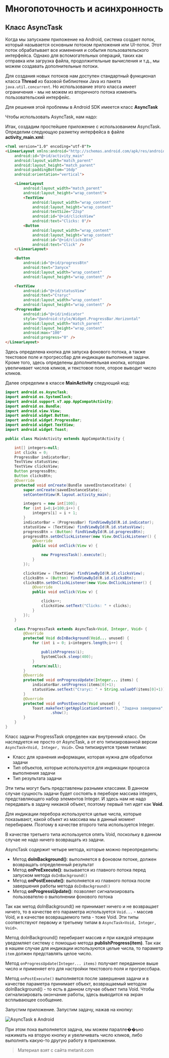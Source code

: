 # Многопоточность и асинхронность

## Класс AsyncTask

Когда мы запускаем приложение на Android, система создает поток, который называется основным потоком приложения или UI-поток. Этот поток обрабатывает все изменения и события пользовательского интерфейса. Однако для вспомогательных операций, таких как отправка или загрузка файла, продолжительные вычисления и т.д., мы можем создавать дополнительные потоки.

Для создания новых потоков нам доcтупен стандартный функционал класса **Thread** из базовой библиотеки Java из пакета `java.util.concurrent`. Но использование этого класса имеет ограничения - мы не можем из вторичного потока изменять пользовательский интерфейс.

Для решения этой проблемы в Android SDK имеется класс **AsyncTask**

Чтобы использовать AsyncTask, нам надо:

Итак, создадим простейшее приложение с использованием AsyncTask. Определим следующую разметку интерфейса в файле **activity_main.xml**:

```html
<?xml version="1.0" encoding="utf-8"?>
<LinearLayout xmlns:android="http://schemas.android.com/apk/res/android"
    android:id="@+id/activity_main"
    android:layout_width="match_parent"
    android:layout_height="match_parent"
    android:paddingBottom="16dp"
    android:orientation="vertical">

    <LinearLayout
        android:layout_width="match_parent"
        android:layout_height="wrap_content">
        <TextView
            android:layout_width="wrap_content"
            android:layout_height="wrap_content"
            android:textSize="22sp"
            android:id="@+id/clicksView"
            android:text="Clicks: 0"/>
        <Button
            android:layout_width="wrap_content"
            android:layout_height="wrap_content"
            android:id="@+id/clicksBtn"
            android:text="Click" />
    </LinearLayout>

    <Button
        android:id="@+id/progressBtn"
        android:text="Запуск"
        android:layout_width="wrap_content"
        android:layout_height="wrap_content" />

    <TextView
        android:id="@+id/statusView"
        android:text="Статус"
        android:layout_width="wrap_content"
        android:layout_height="wrap_content" />
    <ProgressBar
        android:id="@+id/indicator"
        style="@android:style/Widget.ProgressBar.Horizontal"
        android:layout_width="match_parent"
        android:layout_height="wrap_content"
        android:max="100"
        android:progress="0" />
</LinearLayout>
```

Здесь определена кнопка для запуска фонового потока, а также текстовое поле и прогрессбар для индикации выполнения задачи. Кроме того, здесь определены дополнительная кнопка, которая увеличивает числов кликов, и текстовое поле, оторое выводит число кликов.

Далее определим в классе **MainActivity** следующий код:

```java
import android.os.AsyncTask;
import android.os.SystemClock;
import android.support.v7.app.AppCompatActivity;
import android.os.Bundle;
import android.view.View;
import android.widget.Button;
import android.widget.ProgressBar;
import android.widget.TextView;
import android.widget.Toast;

public class MainActivity extends AppCompatActivity {

    int[] integers=null;
    int clicks = 0;
    ProgressBar indicatorBar;
    TextView statusView;
    TextView clicksView;
    Button progressBtn;
    Button clicksBtn;
    @Override
    protected void onCreate(Bundle savedInstanceState) {
        super.onCreate(savedInstanceState);
        setContentView(R.layout.activity_main);

        integers = new int[100];
        for (int i=0;i<100;i++) {
            integers[i] = i + 1;
        }
        indicatorBar = (ProgressBar) findViewById(R.id.indicator);
        statusView = (TextView) findViewById(R.id.statusView);
        progressBtn = (Button) findViewById(R.id.progressBtn);
        progressBtn.setOnClickListener(new View.OnClickListener() {
            @Override
            public void onClick(View v) {

                new ProgressTask().execute();
            }
        });

        clicksView = (TextView) findViewById(R.id.clicksView);
        clicksBtn = (Button) findViewById(R.id.clicksBtn);
        clicksBtn.setOnClickListener(new View.OnClickListener() {
            @Override
            public void onClick(View v) {

                clicks++;
                clicksView.setText("Clicks: " + clicks);
            }
        });
    }

    class ProgressTask extends AsyncTask<Void, Integer, Void> {
        @Override
        protected Void doInBackground(Void... unused) {
            for (int i = 0; i<integers.length;i++) {

                publishProgress(i);
                SystemClock.sleep(400);
            }
            return(null);
        }
        @Override
        protected void onProgressUpdate(Integer... items) {
            indicatorBar.setProgress(items[0]+1);
            statusView.setText("Статус: " + String.valueOf(items[0]+1));
        }
        @Override
        protected void onPostExecute(Void unused) {
            Toast.makeText(getApplicationContext(), "Задача завершена", Toast.LENGTH_SHORT)
                    .show();
        }
    }
}
```

Класс задачи ProgressTask определен как внутренний класс. Он наследуется не просто от AsyncTask, а от его типизированной версии `AsyncTask<Void, Integer, Void>`. Она типизируется тремя типами:
- Класс для хранения информации, которая нужна для обработки задачи
- Тип объектов, которые используются для индикации процесса выполнения задачи
- Тип результата задачи

Эти типы могут быть представлены разными классами. В данном случае сущность задачи будет состоять в переборе массива integers, представляющего набор элементов Integer. И здесь нам не надо передавать в задачу никакой объект, поэтому первый тип идет как **Void**.

Для индикации перебора используются целые числа, которые показывают, какой объект из массива мы в данный момент перебираем. Поэтому в качестве второго типа используется Integer.

В качестве третьего типа используется опять Void, поскольку в данном случае не надо ничего возвращать из задачи.

AsyncTask содержит четыре метода, которые можно переопределить:
- Метод **doInBackground()**: выполняется в фоновом потоке, должен возвращать определенный результат
- Метод **onPreExecute()**: вызывается из главного потока перед запуском метода `doInBackground()`
- Метод **onPostExecute()**: выполняется из главного потока после завершения работы метода `doInBackground()`
- Метод **onProgressUpdate()**: позволяет сигнализировать пользователю о выполнении фонового потока

Так как метод doInBackground() не принимает ничего и не возвращает ничего, то в качестве его параметра используется `Void...` - массив Void, и в качестве возвращаемого типа - тоже Void. Эти типы соответствуют первому и третьему типам в `AsyncTask<Void, Integer, Void>`.

Метод doInBackground() перебирает массив и при каждой итерации уведомляет систему с помощью метода **publishProgress(item)**. Так как в нашем случае для индикации используются целые числа, то параметр `item` должен представлять целое число.

Метод `onProgressUpdate(Integer... items)` получает переданное выше число и применяет его для настройки текстового поля и прогрессбара.

Метод `onPostExecute()` выполняется после завершения задачи и в качестве параметра принимает объект, возвращаемый методом doInBackground() - то есть в данном случае объект типа Void. Чтобы сигнализировать окончание работы, здесь выводится на экран всплывающее сообщение.

Запустим приложение. Запустим задачу, нажав на кнопку:

![AsyncTask в Android](https://metanit.com/java/android/pics/asynctask1.png)

При этом пока выполняется задача, мы можем паралле��ьно нажимать на вторую кнопку и увеличивать число кликов, либо выполнять какую-то другую работу в приложении.


> Материал взят с сайта metanit.com